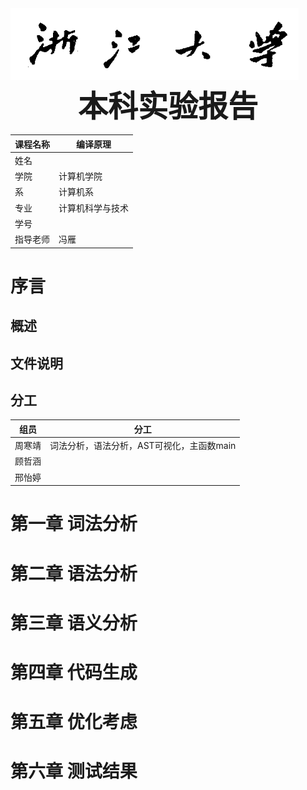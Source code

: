 <img src="img/title.png" style="zoom:80%;" />



<center><strong><font size="50">本科实验报告</font></strong></center>









| 课程名称 | 编译原理         |
| -------- | ---------------- |
| 姓名     |                  |
| 学院     | 计算机学院       |
| 系       | 计算机系         |
| 专业     | 计算机科学与技术 |
| 学号     |                  |
| 指导老师 | 冯雁             |

<div style="page-break-after:always"></div>

# 序言

## 概述



## 文件说明



## 分工

| 组员   | 分工                                      |
| ------ | ----------------------------------------- |
| 周寒靖 | 词法分析，语法分析，AST可视化，主函数main |
| 顾哲涵 |                                           |
| 邢怡婷 |                                           |



# 第一章 词法分析

# 第二章 语法分析

# 第三章 语义分析

# 第四章 代码生成

# 第五章 优化考虑

# 第六章 测试结果

